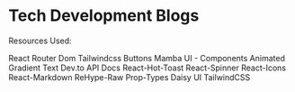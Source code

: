 # Tech Development Blogs

Resources Used:

React Router Dom
Tailwindcss Buttons
Mamba UI - Components
Animated Gradient Text
Dev.to API Docs
React-Hot-Toast
React-Spinner
React-Icons
React-Markdown
ReHype-Raw
Prop-Types
Daisy UI
TailwindCSS
